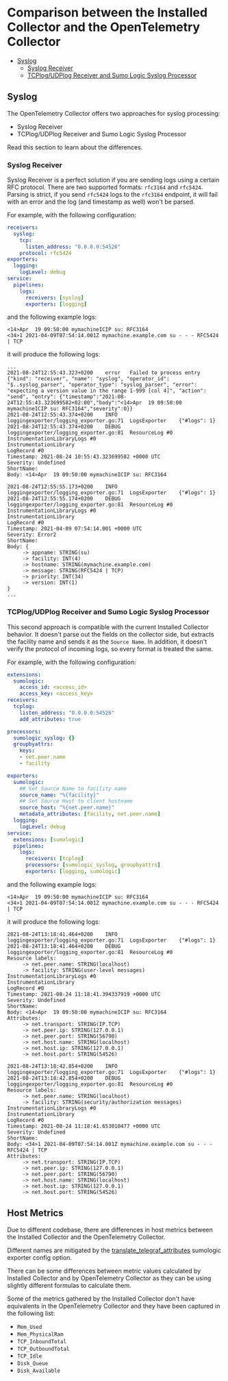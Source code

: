 # Comparison between the Installed Collector and the OpenTelemetry Collector

- [Syslog](#syslog)
  - [Syslog Receiver](#syslog-receiver)
  - [TCPlog/UDPlog Receiver and Sumo Logic Syslog Processor](#tcplogudplog-receiver-and-sumo-logic-syslog-processor)

## Syslog

The OpenTelemetry Collector offers two approaches for syslog processing:

- Syslog Receiver
- TCPlog/UDPlog Receiver and Sumo Logic Syslog Processor

Read this section to learn about the differences.

### Syslog Receiver

Syslog Receiver is a perfect solution if you are sending logs using a certain RFC protocol.
There are two supported formats: `rfc3164` and `rfc5424`.
Parsing is strict, if you send `rfc5424` logs to the `rfc3164` endpoint,
it will fail with an error and the log (and timestamp as well) won't be parsed.

For example, with the following configuration:

```yaml
receivers:
  syslog:
    tcp:
      listen_address: "0.0.0.0:54526"
    protocol: rfc5424
exporters:
  logging:
    logLevel: debug
service:
  pipelines:
    logs:
      receivers: [syslog]
      exporters: [logging]
```

and the following example logs:

```text
<14>Apr  19 09:50:00 mymachineICIP su: RFC3164
<34>1 2021-04-09T07:54:14.001Z mymachine.example.com su - - - RFC5424 | TCP
```

it will produce the following logs:

```text
...
2021-08-24T12:55:43.323+0200    error   Failed to process entry {"kind": "receiver", "name": "syslog", "operator_id": "$..syslog_parser", "operator_type": "syslog_parser", "error": "expecting a version value in the range 1-999 [col 4]", "action": "send", "entry": {"timestamp":"2021-08-24T12:55:43.323699582+02:00","body":"<14>Apr  19 09:50:00 mymachineICIP su: RFC3164","severity":0}}
2021-08-24T12:55:43.374+0200    INFO    loggingexporter/logging_exporter.go:71  LogsExporter    {"#logs": 1}
2021-08-24T12:55:43.374+0200    DEBUG   loggingexporter/logging_exporter.go:81  ResourceLog #0
InstrumentationLibraryLogs #0
InstrumentationLibrary
LogRecord #0
Timestamp: 2021-08-24 10:55:43.323699582 +0000 UTC
Severity: Undefined
ShortName:
Body: <14>Apr  19 09:50:00 mymachineICIP su: RFC3164

2021-08-24T12:55:55.173+0200    INFO    loggingexporter/logging_exporter.go:71  LogsExporter    {"#logs": 1}
2021-08-24T12:55:55.174+0200    DEBUG   loggingexporter/logging_exporter.go:81  ResourceLog #0
InstrumentationLibraryLogs #0
InstrumentationLibrary
LogRecord #0
Timestamp: 2021-04-09 07:54:14.001 +0000 UTC
Severity: Error2
ShortName:
Body: {
     -> appname: STRING(su)
     -> facility: INT(4)
     -> hostname: STRING(mymachine.example.com)
     -> message: STRING(RFC5424 | TCP)
     -> priority: INT(34)
     -> version: INT(1)
}
...
```

### TCPlog/UDPlog Receiver and Sumo Logic Syslog Processor

This second approach is compatible with the current Installed Collector behavior.
It doesn't parse out the fields on the collector side,
but extracts the facility name and sends it as the `Source Name`.
In addition, it doesn't verify the protocol of incoming logs,
so every format is treated the same.

For example, with the following configuration:

```yaml
extensions:
  sumologic:
    access_id: <access_id>
    access_key: <access_key>
receivers:
  tcplog:
    listen_address: "0.0.0.0:54526"
    add_attributes: true

processors:
  sumologic_syslog: {}
  groupbyattrs:
    keys:
    - net.peer.name
    - facility

exporters:
  sumologic:
    ## Set Source Name to facility name
    source_name: "%{facility}"
    ## Set Source Host to client hostname
    source_host: "%{net.peer.name}"
    metadata_attributes: [facility, net.peer.name]
  logging:
    logLevel: debug
service:
  extensions: [sumologic]
  pipelines:
    logs:
      receivers: [tcplog]
      processors: [sumologic_syslog, groupbyattrs]
      exporters: [logging, sumologic]
```

and the following example logs:

```text
<14>Apr  19 09:50:00 mymachineICIP su: RFC3164
<34>1 2021-04-09T07:54:14.001Z mymachine.example.com su - - - RFC5424 | TCP
```

it will produce the following logs:

```text
2021-08-24T13:18:41.464+0200    INFO    loggingexporter/logging_exporter.go:71  LogsExporter    {"#logs": 1}
2021-08-24T13:18:41.464+0200    DEBUG   loggingexporter/logging_exporter.go:81  ResourceLog #0
Resource labels:
     -> net.peer.name: STRING(localhost)
     -> facility: STRING(user-level messages)
InstrumentationLibraryLogs #0
InstrumentationLibrary
LogRecord #0
Timestamp: 2021-08-24 11:18:41.394337919 +0000 UTC
Severity: Undefined
ShortName:
Body: <14>Apr  19 09:50:00 mymachineICIP su: RFC3164
Attributes:
     -> net.transport: STRING(IP.TCP)
     -> net.peer.ip: STRING(127.0.0.1)
     -> net.peer.port: STRING(56790)
     -> net.host.name: STRING(localhost)
     -> net.host.ip: STRING(127.0.0.1)
     -> net.host.port: STRING(54526)

2021-08-24T13:18:42.854+0200    INFO    loggingexporter/logging_exporter.go:71  LogsExporter    {"#logs": 1}
2021-08-24T13:18:42.854+0200    DEBUG   loggingexporter/logging_exporter.go:81  ResourceLog #0
Resource labels:
     -> net.peer.name: STRING(localhost)
     -> facility: STRING(security/authorization messages)
InstrumentationLibraryLogs #0
InstrumentationLibrary
LogRecord #0
Timestamp: 2021-08-24 11:18:41.653010477 +0000 UTC
Severity: Undefined
ShortName:
Body: <34>1 2021-04-09T07:54:14.001Z mymachine.example.com su - - - RFC5424 | TCP
Attributes:
     -> net.transport: STRING(IP.TCP)
     -> net.peer.ip: STRING(127.0.0.1)
     -> net.peer.port: STRING(56790)
     -> net.host.name: STRING(localhost)
     -> net.host.ip: STRING(127.0.0.1)
     -> net.host.port: STRING(54526)
```

## Host Metrics

Due to different codebase, there are differences in host metrics
between the Installed Collector and the OpenTelemetry Collector.

Different names are mitigated by the
[translate_telegraf_attributes](../pkg/exporter/sumologicexporter/README.md#configuration)
sumologic exporter config option.

There can be some differences between metric values calculated by Installed Collector and by OpenTelemetry
Collector as they can be using slightly different formulas to calculate them.

Some of the metrics gathered by the Installed Collector don't have equivalents in the OpenTelemetry Collector
and they have been captured in the following list:

- `Mem_Used`
- `Mem_PhysicalRam`
- `TCP_InboundTotal`
- `TCP_OutboundTotal`
- `TCP_Idle`
- `Disk_Queue`
- `Disk_Available`
